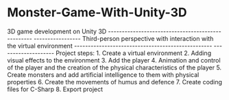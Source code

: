 # Monster-Game-With-Unity-3D
3D game development on Unity 3D -------------------------------------------------- ----------------- Third-person perspective with interaction with the virtual environment -------------------------------------------------- -------------------- Project steps: 1. Create a virtual environment 2. Adding visual effects to the environment 3. Add the player 4. Animation and control of the player and the creation of the physical characteristics of the player 5. Create monsters and add artificial intelligence to them with physical properties 6. Create the movements of humus and defence 7. Create coding files for C-Sharp 8. Export project

